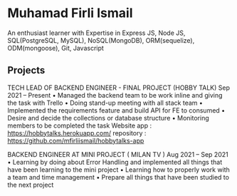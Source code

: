 # Muhamad Firli Ismail
An enthusiast learner with Expertise in Express JS, Node JS, SQL(PostgreSQL, MySQL), NoSQL(MongoDB), ORM(sequelize), ODM(mongoose), Git, Javascript

## Projects 
TECH LEAD OF BACKEND ENGINEER - FINAL PROJECT (HOBBY TALK) Sep 2021 – Present
• Managed the backend team to be work inline and giving the task with Trello
• Doing stand-up meeting with all stack team
• Implemented the requirements feature and build API for FE to consumed
• Desire and decide the collections or database structure
• Monitoring members to be completed the task
Website app : https://hobbytalks.herokuapp.com/
repository : https://github.com/mfirliismail/hobbytalks-app

BACKEND ENGINEER AT MINI PROJECT ( MILAN TV ) Aug 2021 – Sep 2021
• Learning by doing about Error Handling and implemented all things that have been learning to the mini project
• Learning how to properly work with a team and time management
• Prepare all things that have been studied to the next project
